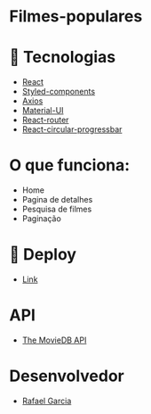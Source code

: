 # Filmes-populares

# :rocket: Tecnologias

- <a href="https://pt-br.reactjs.org/">React</a>
- <a href="https://styled-components.com/">Styled-components</a>
- <a href="https://axios-http.com/ptbr/docs/intro">Axios</a>
- <a href="https://mui.com/">Material-UI</a>
- <a href="https://reactrouter.com/en/main">React-router</a>
- <a href="https://www.npmjs.com/package/react-circular-progressbar">React-circular-progressbar</a>

# O que funciona:

- Home
- Pagina de detalhes
- Pesquisa de filmes
- Paginação

# :dart: Deploy

- <a href="https://talented-plate.surge.sh/">Link</a>

# API

- <a href="https://www.themoviedb.org/">The MovieDB API</a>

# Desenvolvedor

- <a href="https://github.com/RafaelGarcia5">Rafael Garcia</a>
